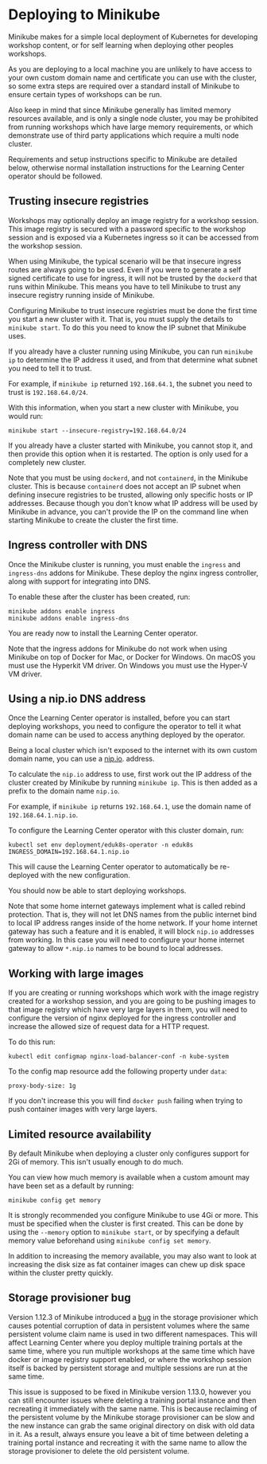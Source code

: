 # Deploying to Minikube

Minikube makes for a simple local deployment of Kubernetes for developing workshop content, or for self learning when deploying other peoples workshops.

As you are deploying to a local machine you are unlikely to have access to your own custom domain name and certificate you can use with the cluster, so some extra steps are required over a standard install of Minikube to ensure certain types of workshops can be run.

Also keep in mind that since Minikube generally has limited memory resources available, and is only a single node cluster, you may be prohibited from running workshops which have large memory requirements, or which demonstrate use of third party applications which require a multi node cluster.

Requirements and setup instructions specific to Minikube are detailed below, otherwise normal installation instructions for the Learning Center operator should be followed.

## Trusting insecure registries

Workshops may optionally deploy an image registry for a workshop session. This image registry is secured with a password specific to the workshop session and is exposed via a Kubernetes ingress so it can be accessed from the workshop session.

When using Minikube, the typical scenario will be that insecure ingress routes are always going to be used. Even if you were to generate a self signed certificate to use for ingress, it will not be trusted by the ``dockerd`` that runs within Minikube. This means you have to tell Minikube to trust any insecure registry running inside of Minikube.

Configuring Minikube to trust insecure registries must be done the first time you start a new cluster with it. That is, you must supply the details to ``minikube start``. To do this you need to know the IP subnet that Minikube uses.

If you already have a cluster running using Minikube, you can run ``minikube ip`` to determine the IP address it used, and from that determine what subnet you need to tell it to trust.

For example, if ``minikube ip`` returned ``192.168.64.1``, the subnet you need to trust is ``192.168.64.0/24``.

With this information, when you start a new cluster with Minikube, you would run:

```
minikube start --insecure-registry=192.168.64.0/24
```

If you already have a cluster started with Minikube, you cannot stop it, and then provide this option when it is restarted. The option is only used for a completely new cluster.

Note that you must be using ``dockerd``, and not ``containerd``, in the Minikube cluster. This is because ``containerd`` does not accept an IP subnet when defining insecure registries to be trusted, allowing only specific hosts or IP addresses. Because though you don't know what IP address will be used by Minikube in advance, you can't provide the IP on the command line when starting Minikube to create the cluster the first time.

## Ingress controller with DNS

Once the Minikube cluster is running, you must enable the ``ingress`` and ``ingress-dns`` addons for Minikube. These deploy the nginx ingress controller, along with support for integrating into DNS.

To enable these after the cluster has been created, run:

```
minikube addons enable ingress
minikube addons enable ingress-dns
```

You are ready now to install the Learning Center operator.

Note that the ingress addons for Minikube do not work when using Minikube on top of Docker for Mac, or Docker for Windows. On macOS you must use the Hyperkit VM driver. On Windows you must use the Hyper-V VM driver.

## Using a nip.io DNS address

Once the Learning Center operator is installed, before you can start deploying workshops, you need to configure the operator to tell it what domain name can be used to access anything deployed by the operator.

Being a local cluster which isn't exposed to the internet with its own custom domain name, you can use a [nip.io](
https://nip.io/). address.

To calculate the ``nip.io`` address to use, first work out the IP address of the cluster created by Minikube by running ``minikube ip``. This is then added as a prefix to the domain name ``nip.io``.

For example, if ``minikube ip`` returns ``192.168.64.1``, use the domain name of ``192.168.64.1.nip.io``.

To configure the Learning Center operator with this cluster domain, run:

```
kubectl set env deployment/eduk8s-operator -n eduk8s INGRESS_DOMAIN=192.168.64.1.nip.io
```

This will cause the Learning Center operator to automatically be re-deployed with the new configuration.

You should now be able to start deploying workshops.

Note that some home internet gateways implement what is called rebind protection. That is, they will not let DNS names from the public internet bind to local IP address ranges inside of the home network. If your home internet gateway has such a feature and it is enabled, it will block ``nip.io`` addresses from working. In this case you will need to configure your home internet gateway to allow ``*.nip.io`` names to be bound to local addresses.

## Working with large images

If you are creating or running workshops which work with the image registry created for a workshop session, and you are going to be pushing images to that image registry which have very large layers in them, you will need to configure the version of nginx deployed for the ingress controller and increase the allowed size of request data for a HTTP request.

To do this run:

```
kubectl edit configmap nginx-load-balancer-conf -n kube-system
```

To the config map resource add the following property under ``data``:

```
proxy-body-size: 1g
```

If you don't increase this you will find ``docker push`` failing when trying to push container images with very large layers.

## Limited resource availability

By default Minikube when deploying a cluster only configures support for 2Gi of memory. This isn't usually enough to do much.

You can view how much memory is available when a custom amount may have been set as a default by running:

```
minikube config get memory
```

It is strongly recommended you configure Minikube to use 4Gi or more. This must be specified when the cluster is first created. This can be done by using the ``--memory`` option to ``minikube start``, or by specifying a default memory value beforehand using ``minikube config set memory``.

In addition to increasing the memory available, you may also want to look at increasing the disk size as fat container images can chew up disk space within the cluster pretty quickly.

## Storage provisioner bug

Version 1.12.3 of Minikube introduced a [bug](https://github.com/kubernetes/minikube/issues/8987) in the storage provisioner which causes potential corruption of data in persistent volumes where the same persistent volume claim name is used in two different namespaces. This will affect Learning Center where you deploy multiple training portals at the same time, where you run multiple workshops at the same time which have docker or image registry support enabled, or where the workshop session itself is backed by persistent storage and multiple sessions are run at the same time.

This issue is supposed to be fixed in Minikube version 1.13.0, however you can still encounter issues where deleting a training portal instance and then recreating it immediately with the same name. This is because reclaiming of the persistent volume by the Minikube storage provisioner can be slow and the new instance can grab the same original directory on disk with old data in it. As a result, always ensure you leave a bit of time between deleting a training portal instance and recreating it with the same name to allow the storage provisioner to delete the old persistent volume.
